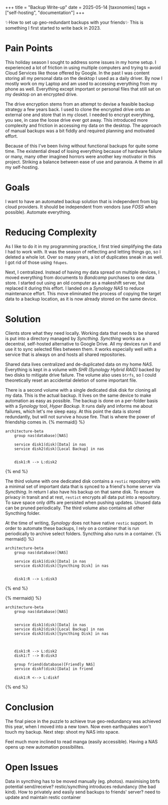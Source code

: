 +++
title = "Backup Write-up"
date = 2025-05-14
[taxonomies]
tags = ["self-hosting", "documentation"]
+++

✨How to set up geo-redundant backups with your friends✨ <!-- more --> This is something I first started to write back in 2023.

# Pain Points

This holiday season I sought to address some issues in my home setup. I experienced a lot of friction in using multiple computers and trying to avoid Cloud Services like those offered by Google. In the past I was content storing all my personal data on the desktop I used as a daily driver. By now I mostly work on my Laptop and am used to accessing everything from my phone as well. Everything except important or personal files that still sat on my desktop on an encrypted drive.

The drive encryption stems from an attempt to devise a feasible backup strategy a few years back. I used to clone the encrypted drive onto an external one and store that in my closet. I needed to encrypt everything, you see, in case the loose drive ever got away. This introduced more complexity and friction in accessing my data on the desktop. The approach of manual backups was a bit fiddly and required planning and motivated effort.

Because of this I've been living without functional backups for quite some time. The existential dread of losing everything because of hardware failure or many, many other imagined horrors were another key motivator in this project. Striking a balance between ease of use and paranoia. A theme in all my self-hosting.

# Goals

I want to have an automated backup solution that is independent from big cloud providers. It should be independent from vendors (use _FOSS_ when possible). Automate everything.

# Reducing Complexity

As I like to do it in my programming practice, I first tried simplifying the data I had to work with. It was the season of reflecting and letting things go, so I deleted a whole lot. Over so many years, a lot of duplicates sneak in as well. I got rid of those using `fdupes`.

Next, I centralized. Instead of having my data spread on multiple devices, I moved everything from documents to _Bandcamp_ purchases to one data store. I started out using an old computer as a makeshift server, but replaced it during this effort. I landed on a _Synology NAS_ to reduce maintenance effort. This move eliminated the process of copying the target data to a backup location, as it is now already stored on the same device.

# Solution

Clients store what they need locally. Working data that needs to be shared is put into a directory managed by _Syncthing_. _Syncthing_ works as a decentral, self-hosted alternative to Google Drive. All my devices run it and use it to sync selected files between them. it works especially well with a service that is always on and hosts all shared repositories.

Shared data lives centralized and de-duplicated data on my home _NAS_. Everything is kept in a volume with _SHR (Synology Hybrid RAID)_ backed by two disks to mitigate drive failure. The volume also uses `btrfs`, so I could theoretically reset an accidental deletion of some important file.

There is a second volume with a single dedicated disk disk for cloning all my data. This is the actual backup. It lives on the same device to make automation as easy as possible. The backup is done on a per-folder basis with a _Synology_ tool, _Hyper Backup_. It runs daily and informs me about failures, which let's me sleep easy. At this point the data is stored redundantly, but will not survive a house fire. That is where the power of friendship comes in.
{% mermaid() %}

```mermaid
architecture-beta
    group nas(database)[NAS]

    service disk1(disk)[Data] in nas
    service disk2(disk)[Local Backup] in nas


    disk1:R --> L:disk2

```

{% end %}

The third volume with one dedicated disk contains a `restic` repository with a minimal set of important data that is synced to a friend's home server via _Syncthing_. In return I also have his backup on that same disk. To ensure privacy in transit and at rest, `restict` encrypts all data put into a repository. To save space only diffs are persisted when pushing updates. Unused data can be pruned periodically. The third volume also contains all other Syncthing folder.

At the time of writing, _Synology_ does not have native `restic` support. In order to automate these backups, I rely on a container that is run periodically to archive select folders. Syncthing also runs in a container.
{% mermaid() %}

```mermaid
architecture-beta
    group nas(database)[NAS]

    service disk1(disk)[Data] in nas
    service disk3(disk)[Syncthing Disk] in nas


    disk1:R --> L:disk3

```

{% end %}

{% mermaid() %}

```mermaid
architecture-beta
    group nas(database)[NAS]


	service disk1(disk)[Data] in nas
    service disk2(disk)[Local Backup] in nas
    service disk3(disk)[Syncthing Disk] in nas



	disk1:R --> L:disk2
    disk1:T --> B:disk3

    group friend(database)[Friendly NAS]
	service diskf(disk)[Data] in friend

    disk1:R <--> L:diskf
```

{% end %}

# Conclusion

The final piece in the puzzle to achieve true geo-redundancy was achieved this year, when I moved into a new town. Now even earthquakes won't touch my backup. Next step: shoot my NAS into space.

Feel much more inclined to read manga (easily accessible).
Having a NAS opens up new automation possibilites.

# Open Issues

Data in syncthing has to be moved manually (eg. photos).
maximising btrfs potential
send/receive?
restic/syncthing introduces redundancy (the bad kind). How to privately and easily send backups to friends' server?
need to update and maintain restic container
